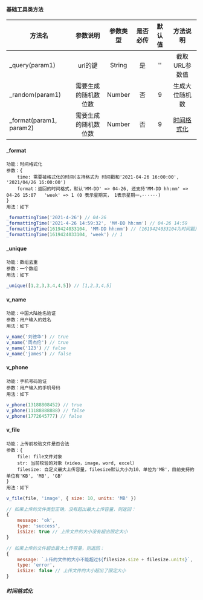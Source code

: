 #### 基础工具类方法
| 方法名|参数说明|参数类型|是否必传|默认值|方法说明|
|-|:-:|:-:|:-:|:-:|:-:|
| _query(param1)|url的键| String | 是 | '' | 截取URL参数值
| _random(param1)|需要生成的随机数位数| Number | 否 | 9 | 生成大位随机数
| _format(param1, param2)|需要生成的随机数位数| Number | 否 | 9 | [时间格式化](#divtop)

#### _format
    功能：时间格式化
    参数：{
        time: 需要被格式化的时间(支持格式为 时间戳和'2021-04-26 16:00:00', '2021/04/26 16:00:00')
        format：返回的时间格式，默认'MM-DD' => 04-26, 还支持'MM-DD hh:mm' => 04-26 15:07   'week' => 1 (0 表示星期天， 1表示星期一，······)
    }
    用法：如下
```js
_formattingTime('2021-4-26') // 04-26
_formattingTime('2021-4-26 14:59:32', 'MM-DD hh:mm') // 04-26 14:59
_formattingTime(1619424033104, 'MM-DD hh:mm') // (1619424033104为时间戳) 04-26 16:01
_formattingTime(1619424033104, 'week') // 1
```

#### _unique
    功能：数组去重
    参数：一个数组
    用法：如下
```js
_unique([1,2,3,3,4,4,5]) // [1,2,3,4,5]
```

#### v_name
    功能：中国大陆姓名验证
    参数：用户输入的姓名
    用法：如下
```js
v_name('刘德华') // true
v_name('周杰伦') // true
v_name('123') // false
v_name('james') // false
```

#### v_phone
    功能：手机号码验证
    参数：用户输入的手机号码
    用法：如下
```js
v_phone(13188808452) // true
v_phone(11188888888) // false
v_phone(1772645777) // false
```

#### v_file
    功能：上传前校验文件是否合法
    参数：{
        file: file文件对象
        str: 当前校验的对象（video，image，word, excel）
        filesize: 自定义最大上传容量，filesize默认大小为10，单位为'MB'，目前支持的单位有'KB', 'MB', 'GB'
    }
    用法：如下
```js
v_file(file, 'image', { size: 10, units: 'MB' })

// 如果上传的文件类型正确，没有超出最大上传容量，则返回：
{
    message: 'ok',
    type: 'success',
    isSize: true // 上传文件的大小没有超出限定大小
}

// 如果上传的文件超出最大上传容量，则返回：
{
    message: `上传的文件的大小不能超过${filesize.size + filesize.units}`,
    type: 'error',
    isSize: false // 上传文件的大小超出了限定大小
}
```


##### <a name="divtop">时间格式化<a>